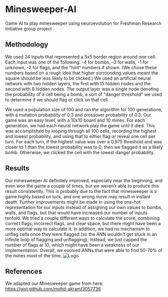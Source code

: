 # Minesweeper-AI
Game AI to play minesweeper using neuroevolution for Freshman Research Initiative group project

## Methodology
We used 24 inputs that represented a 5x5 border region around one cell. Each input was one of the following: -4 for bombs, -3 for walls, -1 for unknown, -2 for flags, and the "hint" numbers if shown. (We chose these numbers based on a rough idea that higher surrounding values meant the square should be less likely to be clicked.) We used an artificial neural network with two hidden layers, the first with 15 hidden nodes and the second with 8 hidden nodes. The output layer was a single node denoting the probability of a cell being a bomb, a sort of "danger threshold" we used to determine if we should flag or click on that cell.

We used a population size of 100 and ran the algorithm for 100 generations, with a mutation probability of 0.3 and crossover probability of 0.3. Our game was an easy level, with a 10x10 board and 10 mines. For each generation, we had each neural network play the game until it died. This was accomplished by looping through all 100 cells, recording the highest and lowest probability, and using that to either flag or reveal one cell per turn. For each turn, if the highest value was over a 0.975 threshold and was closer to 1 than the lowest probability was to 0, then we flagged it as a likely bomb. Otherwise, we clicked the cell with the lowest danger probability. 

## Results
Our minesweeper AI definitely improved, especially near the beginning, and even won the game a couple of times, but we weren't able to produce this result consistently. This is probably due to the fact that minesweeper is a game highly based on luck, and one wrong move may result in instant death. Further improvements might be made in using the one-hot representation for our inputs instead of assigning our own values to bombs, walls, and flags, but that would have increased our number of inputs tenfold. We tried a couple different ways to calculate the score, combining correct flags, incorrect flags, and clear space, but there might have been a more optimal way to calculate it. In addition, we had no mechanism to unflag cells once they were flagged (so the ANN wouldn't get stuck in an infinite loop of flagging and unflagging); instead, we just capped the number of flags at 10, which might have been a weakness of our implementation. Overall, we evolved ANNs that were able to find 50-70% of the mines most of the time.
![Logo](http://i1376.photobucket.com/albums/ah36/blueD2/classflow_zpsusf1galg.png)

## References
We adapted our Minesweeper game from here: https://gist.github.com/mohd-akram/3057736
